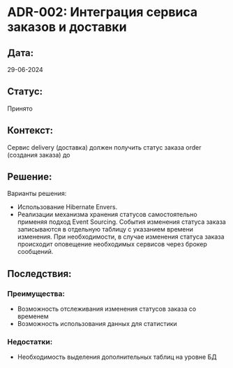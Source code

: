 # ADR-002: Интеграция сервиса заказов и доставки

## Дата:
29-06-2024

## Статус:
Принято

## Контекст:
Сервис delivery (доставка) должен получить статус заказа order (создания заказа) до

## Решение:
Варианты решения:
- Использование Hibernate Envers. 
- Реализации механизма хранения статусов самостоятельно применяя подход Event Sourcing.
  События изменения статуса заказа записываются в отдельную таблицу с указанием времени изменения.
  При необходимости, в случае изменения статуса заказа происходит оповещение необходимых сервисов через брокер сообщений.
  
## Последствия:
### Преимущества:
- Возможность отслеживания изменения статусов заказа со временем
- Возможность использования данных для статистики

### Недостатки:
- Необходимость выделения дополнительных таблиц на уровне БД